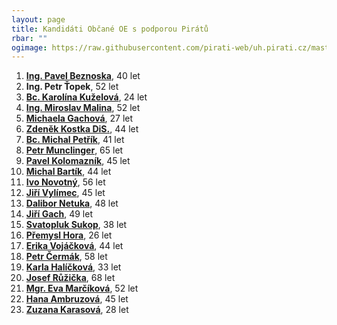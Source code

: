```yaml
---
layout: page
title: Kandidáti Občané OE s podporou Pirátů
rbar: ""
ogimage: https://raw.githubusercontent.com/pirati-web/uh.pirati.cz/master/assets/img/miscellaneous/fbkandidatix.jpg
---
```


1. [**Ing. Pavel Beznoska**](/lide/pirat-testovaci), 40 let
2. **Ing. Petr Ťopek**, 52 let
3. [**Bc. Karolína Kuželová**](/lide/pirat-testovaci), 24 let
4. [**Ing. Miroslav Malina**](/lide/pirat-testovaci), 52 let
5. [**Michaela Gachová**](/lide/pirat-testovaci), 27 let
6. [**Zdeněk Kostka DiS.**](/lide/pirat-testovaci), 44 let
7. [**Bc. Michal Petřík**](/lide/pirat-testovaci), 41 let
8. [**Petr Munclinger**](/lide/pirat-testovaci), 65 let
9. [**Pavel Kolomazník**](/lide/pirat-testovaci), 45 let
10. [**Michal Bartík**](/lide/pirat-testovaci), 44 let
11. [**Ivo Novotný**](/lide/pirat-testovaci), 56 let
12. [**Jiří Vylímec**](/lide/pirat-testovaci), 45 let
13. [**Dalibor Netuka**](/lide/pirat-testovaci), 48 let
14. [**Jiří Gach**](/lide/pirat-testovaci), 49 let
15. [**Svatopluk Sukop**](/lide/pirat-testovaci), 38 let
16. [**Přemysl Hora**](/lide/pirat-testovaci), 26 let
17. [**Erika Vojáčková**](/lide/pirat-testovaci), 44 let
18. [**Petr Čermák**](/lide/pirat-testovaci), 58 let
19. [**Karla Halíčková**](/lide/pirat-testovaci), 33 let
20. [**Josef Růžička**](/lide/pirat-testovaci), 68 let
21. [**Mgr. Eva Marčíková**](/lide/pirat-testovaci), 52 let
22. [**Hana Ambruzová**](/lide/pirat-testovaci), 45 let
23. [**Zuzana Karasová**](/lide/pirat-testovaci), 28 let
